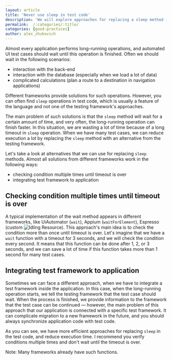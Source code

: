 ```yaml
---
layout: article
title: 'Never use sleep in test code'
description: 'We will explore approaches for replacing a sleep method in test cases.'
permalink:  /:categories/:title/
categories: [good-practices]
author: alex_zhukovich
---
```

Almost every application performs long-running operations, and automated UI test cases should wait until this operation is finished. Often we should wait in the following scenarios:
* interaction with the back-end
* interaction with the database (especially when we load a lot of data)
* complicated calculations (plan a route to a destination in navigation applications)

Different frameworks provide solutions for such operations. However, you can often find `sleep` operations in test code, which is usually a feature of the language and not one of the testing framework's approaches.

The main problem of such solutions is that the `sleep` method will wait for a certain amount of time, and very often, the long-running operation can finish faster. In this situation, we are wasting a lot of time because of a long timeout in `sleep` operation. When we have many test cases, we can reduce execution a lot by replacing the `sleep` method with an alternative from the testing framework.

Let's take a look at alternatives that we can use for replacing `sleep` methods. Almost all solutions from different frameworks work in the following ways:
* checking condition multiple times until timeout is over
* integrating test framework to application

## Checking condition multiple times until timeout is over
A typical implementation of the wait method appears in different frameworks, like UiAutomator (`wait`), Appium (`waitForElement`), Espresso (custom ![Idling Resource](https://developer.android.com/training/testing/espresso/idling-resource)). This approach's main idea is to check the condition more than once until timeout is over. Let's imagine that we have a `wait` function with a timeout for 3 seconds, and we will check the condition every second. It means that this function can be done after 1, 2, or 3 seconds, and we can save a lot of time if this function takes more than 1 second for many test cases.

## Integrating test framework to application
Sometimes we can face a different approach, when we have to integrate a test framework inside the application. In this case, when the long-running operation starts, we tell the testing framework that the test case should wait. When the process is finished, we provide information to the framework that the test case can be continued — however, the main problem of this approach that our application is connected with a specific test framework. It can complicate migration to a new framework in the future, and you should always synchronize application code with test code.

As you can see, we have more efficient approaches for replacing `sleep` in the test code, and reduce execution time. I recommend you verify conditions multiple times and don't wait until the timeout is over.

Note: Many frameworks already have such functions.
